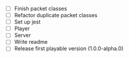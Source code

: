 - [ ] Finish packet classes
- [ ] Refactor duplicate packet classes
- [ ] Set up jest
- [ ] Player
- [ ] Server
- [ ] Write readme
- [ ] Release first playable version (1.0.0-alpha.0)